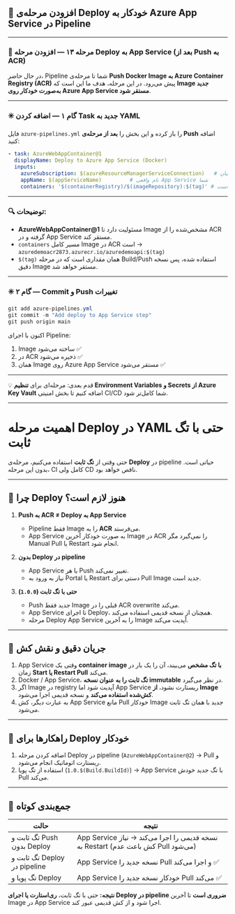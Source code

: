 ## 🚀 افزودن مرحله‌ی Deploy خودکار به Azure App Service در Pipeline

---

### 🔹 مرحله ۱۳ — افزودن مرحله Deploy به App Service (بعد از Push به ACR)

در حال حاضر، Pipeline شما تا مرحله‌ی **Push Docker Image به Azure Container Registry (ACR)** پیش می‌رود.
در این مرحله، هدف ما این است که **Image جدید به‌صورت خودکار روی Azure App Service مستقر شود**.

---

### ✳️ گام ۱ — اضافه کردن Task جدید به YAML

فایل `azure-pipelines.yml` را باز کرده و این بخش را **بعد از مرحله‌ی Push** اضافه کنید:

```yaml
- task: AzureWebAppContainer@1
  displayName: Deploy to Azure App Service (Docker)
  inputs:
    azureSubscription: $(azureResourceManagerServiceConnection)   # همان Service Connection تعریف‌شده
    appName: $(appServiceName)         # نام واقعی App Service شما
    containers: '$(containerRegistry)/$(imageRepository):$(tag)' # تگ فعلاً ثابت در نظر گرفته شده است
```

---

### 🔍 توضیحات:

* **AzureWebAppContainer@1** مسئولیت دارد تا Image مشخص‌شده را از ACR گرفته و در App Service مستقر کند.
* `containers` مسیر کامل Image در ACR است →  
  `azuredemoacr2873.azurecr.io/azuredemoapi:$(tag)`
* `$(tag)` همان مقداری است که در مرحله Build/Push استفاده شده، پس نسخه دقیق Image مستقر خواهد شد.

---

### ✳️ گام ۲ — Commit و Push تغییرات

```powershell
git add azure-pipelines.yml
git commit -m "Add deploy to App Service step"
git push origin main
```

اکنون با اجرای Pipeline:

1. Image ساخته می‌شود ✅
2. در ACR ذخیره می‌شود ✅
3. همان Image روی Azure App Service مستقر می‌شود ✅

---

💡 قدم بعدی: مرحله‌ای برای **تنظیم Environment Variables و Secrets از Azure Key Vault** اضافه کنیم تا بخش امنیتی CI/CD شما کامل‌تر شود.

---
# اهمیت مرحله Deploy در YAML حتی با تگ ثابت

حتی وقتی از **تگ ثابت** استفاده می‌کنیم، مرحله‌ی **Deploy** در pipeline حیاتی است. بدون این مرحله، CI کامل ولی CD ناقص خواهد بود.

---

## 🔹 چرا Deploy هنوز لازم است؟

1. **Push به ACR ≠ Deploy به App Service**
   * Pipeline فقط Image را به **ACR** می‌فرستد.
   * App Service به صورت خودکار آخرین Image در ACR را نمی‌گیرد مگر Manual Pull یا Restart انجام شود.

2. **بدون Deploy در pipeline**
   * App Service با هر Push تغییر نمی‌کند.
   * نیاز به ورود به Portal یا Restart دستی برای Pull Image جدید است.

3. **حتی با تگ ثابت (`1.0.0`)**
   * Push جدید فقط Image قبلی را در ACR overwrite می‌کند.
   * App Service تا اجرای Deploy، همچنان از نسخه قدیمی استفاده می‌کند.
   * مرحله Deploy App Service را به آخرین Image آپدیت می‌کند.

---

## 🔹 جریان دقیق و نقش کش

1. App Service وقتی یک **container image با تگ مشخص** می‌بیند، آن را یک بار در زمان **Start یا Restart Pull** می‌کند.
2. Docker / App Service، **تگ ثابت را به عنوان نسخه immutable** در نظر می‌گیرد.
3. اگر Image در registry آپدیت شود اما App Service ریستارت نشود، **از Image کش‌شده استفاده می‌کند** و نسخه قدیمی اجرا می‌شود.
4. به عبارت دیگر، کش App Service مانع Pull خودکار Image جدید با همان تگ ثابت می‌شود.

---

## 🔹 راهکارها برای Deploy خودکار

1. اضافه کردن مرحله Deploy در pipeline (`AzureWebAppContainer@2`) → Pull و ریستارت اتوماتیک انجام می‌شود.
2. استفاده از تگ پویا (`1.0.$(Build.BuildId)`) → App Service با تگ جدید خودش Pull می‌کند.

---

## 🔹 جمع‌بندی کوتاه

| حالت                         | نتیجه                                                       |
| ---------------------------- | ----------------------------------------------------------- |
| تگ ثابت و Push بدون Deploy   | App Service نسخه قدیمی را اجرا می‌کند → نیاز به Restart (کش باعث عدم Pull می‌شود) |
| تگ ثابت و Deploy در pipeline | App Service نسخه جدید را Pull و اجرا می‌کند ✅             |
| تگ پویا و Deploy             | App Service خودکار نسخه جدید را Pull می‌کند ✅             |

**نتیجه:** حتی با تگ ثابت، **ری‌استارت یا اجرای Deploy در pipeline ضروری است** تا آخرین Image در App Service اجرا شود و از کش قدیمی عبور کند.

